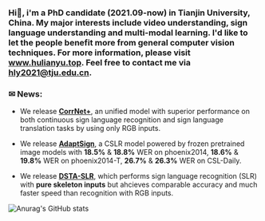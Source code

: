 ### Hi👋, i'm a PhD candidate (2021.09-now) in Tianjin University, China. My major interests include video understanding, sign language understanding and multi-modal learning. I'd like to let the people benefit more from general computer vision techniques. For more information, please visit www.hulianyu.top. Feel free to contact me via hly2021@tju.edu.cn.

### ✉ News:
- We release [**CorrNet+**](https://github.com/hulianyuyy/CorrNet_Plus), an unified model with superior performance on both continuous sign language recognition and sign language translation tasks by using only RGB inputs.

- We release [**AdaptSign**](https://github.com/hulianyuyy/AdaptSign), a CSLR model powered by frozen pretrained image models with **18.5%** & **18.8%** WER on phoenix2014, **18.6%** & **19.8%** WER on phoenix2014-T, **26.7%** & **26.3%** WER on CSL-Daily.

- We release [**DSTA-SLR**](https://github.com/hulianyuyy/DSTA-SLR), which performs sign language recognition (SLR) with **pure skeleton inputs** but ahcieves comparable accuracy and much faster speed than recognition with RGB inputs.

![Anurag's GitHub stats](https://github-readme-stats.vercel.app/api?username=hulianyuyy&hide=commits,prs,contribs)
